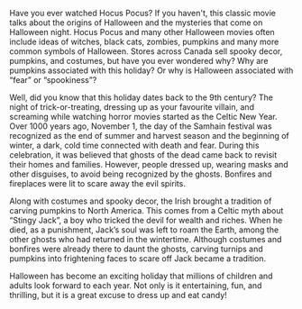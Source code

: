 ﻿Have you ever watched Hocus Pocus? If you haven't, this classic movie talks about the origins of Halloween and the mysteries that come on Halloween night. Hocus Pocus and many other Halloween movies often include ideas of witches, black cats, zombies, pumpkins and many more common symbols of Halloween. Stores across Canada sell spooky decor, pumpkins, and costumes, but have you ever wondered why? Why are pumpkins associated with this holiday? Or why is Halloween associated with “fear” or “spookiness”?  
  
  

Well, did you know that this holiday dates back to the 9th century? The night of trick-or-treating, dressing up as your favourite villain, and screaming while watching horror movies started as the Celtic New Year. Over 1000 years ago, November 1, the day of the Samhain festival was recognized as the end of summer and harvest season and the beginning of winter, a dark, cold time connected with death and fear. During this celebration, it was believed that ghosts of the dead came back to revisit their homes and families. However, people dressed up, wearing masks and other disguises, to avoid being recognized by the ghosts. Bonfires and fireplaces were lit to scare away the evil spirits.  
  
  
Along with costumes and spooky decor, the Irish brought a tradition of carving pumpkins to North America. This comes from a Celtic myth about “Stingy Jack”,  a boy who tricked the devil for wealth and riches. When he died, as a punishment, Jack’s soul was left to roam the Earth, among the other ghosts who had returned in the wintertime. Although costumes and bonfires were already there to daunt the ghosts, carving turnips and pumpkins into frightening faces to scare off Jack became a tradition.  
  
  
Halloween has become an exciting holiday that millions of children and adults look forward to each year. Not only is it entertaining, fun, and thrilling, but it is a great excuse to dress up and eat candy!
